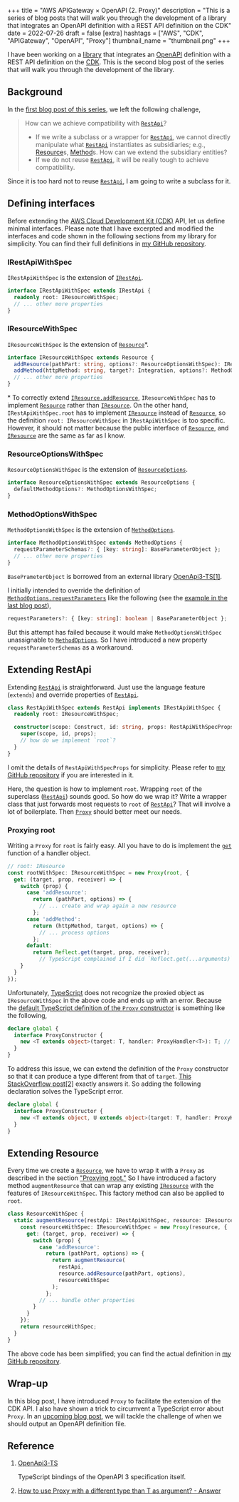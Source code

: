 +++
title = "AWS APIGateway × OpenAPI (2. Proxy)"
description = "This is a series of blog posts that will walk you through the development of a library that integrates an OpenAPI definition with a REST API definition on the CDK"
date = 2022-07-26
draft = false
[extra]
hashtags = ["AWS", "CDK", "APIGateway", "OpenAPI", "Proxy"]
thumbnail_name = "thumbnail.png"
+++

I have been working on a [library](https://github.com/codemonger-io/cdk-rest-api-with-spec) that integrates an [OpenAPI](https://www.openapis.org) definition with a REST API definition on the [CDK](https://docs.aws.amazon.com/cdk/v2/guide/home.html).
This is the second blog post of the series that will walk you through the development of the library.

<!-- more -->

## Background

In the [first blog post of this series](../0006-open-api-and-cdk/), we left the following challenge,

> How can we achieve compatibility with [`RestApi`](https://docs.aws.amazon.com/cdk/api/v2/docs/aws-cdk-lib.aws_apigateway.RestApi.html)?
> - If we write a subclass or a wrapper for [`RestApi`](https://docs.aws.amazon.com/cdk/api/v2/docs/aws-cdk-lib.aws_apigateway.RestApi.html), we cannot directly manipulate what [`RestApi`](https://docs.aws.amazon.com/cdk/api/v2/docs/aws-cdk-lib.aws_apigateway.RestApi.html) instantiates as subsidiaries; e.g., [Resource](https://docs.aws.amazon.com/cdk/api/v2/docs/aws-cdk-lib.aws_apigateway.Resource.html)s, [Method](https://docs.aws.amazon.com/cdk/api/v2/docs/aws-cdk-lib.aws_apigateway.Method.html)s.
>   How can we extend the subsidiary entities?
> - If we do not reuse [`RestApi`](https://docs.aws.amazon.com/cdk/api/v2/docs/aws-cdk-lib.aws_apigateway.RestApi.html), it will be really tough to achieve compatibility.

Since it is too hard not to reuse [`RestApi`](https://docs.aws.amazon.com/cdk/api/v2/docs/aws-cdk-lib.aws_apigateway.RestApi.html), I am going to write a subclass for it.

## Defining interfaces

Before extending the [AWS Cloud Development Kit (CDK)](https://docs.aws.amazon.com/cdk/v2/guide/home.html) API, let us define minimal interfaces.
Please note that I have excerpted and modified the interfaces and code shown in the following sections from my library for simplicity.
You can find their full definitions in [my GitHub repository](https://github.com/codemonger-io/cdk-rest-api-with-spec).

### IRestApiWithSpec

`IRestApiWithSpec` is the extension of [`IRestApi`](https://docs.aws.amazon.com/cdk/api/v2/docs/aws-cdk-lib.aws_apigateway.IRestApi.html).

```ts
interface IRestApiWithSpec extends IRestApi {
  readonly root: IResourceWithSpec;
  // ... other more properties
}
```

### IResourceWithSpec

`IResourceWithSpec` is the extension of [`Resource`](https://docs.aws.amazon.com/cdk/api/v2/docs/aws-cdk-lib.aws_apigateway.IResource.html)\*.

```ts
interface IResourceWithSpec extends Resource {
  addResource(pathPart: string, options?: ResourceOptionsWithSpec): IResourceWithSpec;
  addMethod(httpMethod: string, target?: Integration, options?: MethodOptionsWithSpec): Method;
  // ... other more properties
}
```

\* To correctly extend [`IResource.addResource`](https://docs.aws.amazon.com/cdk/api/v2/docs/aws-cdk-lib.aws_apigateway.IResource.html#addwbrresourcepathpart-options), `IResourceWithSpec` has to implement [`Resource`](https://docs.aws.amazon.com/cdk/api/v2/docs/aws-cdk-lib.aws_apigateway.Resource.html) rather than [`IResource`](https://docs.aws.amazon.com/cdk/api/v2/docs/aws-cdk-lib.aws_apigateway.IResource.html).
On the other hand, `IRestApiWithSpec.root` has to implement [`IResource`](https://docs.aws.amazon.com/cdk/api/v2/docs/aws-cdk-lib.aws_apigateway.IResource.html) instead of [`Resource`](https://docs.aws.amazon.com/cdk/api/v2/docs/aws-cdk-lib.aws_apigateway.Resource.html), so the definition `root: IResourceWithSpec` in `IRestApiWithSpec` is too specific.
However, it should not matter because the public interface of [`Resource`](https://docs.aws.amazon.com/cdk/api/v2/docs/aws-cdk-lib.aws_apigateway.Resource.html), and [`IResource`](https://docs.aws.amazon.com/cdk/api/v2/docs/aws-cdk-lib.aws_apigateway.IResource.html) are the same as far as I know.

### ResourceOptionsWithSpec

`ResourceOptionsWithSpec` is the extension of [`ResourceOptions`](https://docs.aws.amazon.com/cdk/api/v2/docs/aws-cdk-lib.aws_apigateway.ResourceOptions.html).

```ts
interface ResourceOptionsWithSpec extends ResourceOptions {
  defaultMethodOptions?: MethodOptionsWithSpec;
}
```

### MethodOptionsWithSpec

`MethodOptionsWithSpec` is the extension of [`MethodOptions`](https://docs.aws.amazon.com/cdk/api/v2/docs/aws-cdk-lib.aws_apigateway.MethodOptions.html).

```ts
interface MethodOptionsWithSpec extends MethodOptions {
  requestParameterSchemas?: { [key: string]: BaseParameterObject };
  // ... other more properties
}
```

`BasePrameterObject` is borrowed from an external library [OpenApi3-TS](https://github.com/metadevpro/openapi3-ts)[\[1\]](#Reference).

I initially intended to override the definition of [`MethodOptions.requestParameters`](https://docs.aws.amazon.com/cdk/api/v2/docs/aws-cdk-lib.aws_apigateway.MethodOptions.html#requestparameters) like the following (see the [example in the last blog post](../0006-open-api-and-cdk/#OpenAPI_and_REST_API_side_by_side)),

```ts
requestParameters?: { [key: string]: boolean | BaseParameterObject };
```

But this attempt has failed because it would make `MethodOptionsWithSpec` unassignable to [`MethodOptions`](https://docs.aws.amazon.com/cdk/api/v2/docs/aws-cdk-lib.aws_apigateway.MethodOptions.html).
So I have introduced a new property `requestParameterSchemas` as a workaround.

## Extending RestApi

Extending [`RestApi`](https://docs.aws.amazon.com/cdk/api/v2/docs/aws-cdk-lib.aws_apigateway.RestApi.html) is straightforward.
Just use the language feature (`extends`) and override properties of [`RestApi`](https://docs.aws.amazon.com/cdk/api/v2/docs/aws-cdk-lib.aws_apigateway.RestApi.html).

```ts
class RestApiWithSpec extends RestApi implements IRestApiWithSpec {
  readonly root: IResourceWithSpec;

  constructor(scope: Construct, id: string, props: RestApiWithSpecProps) {
    super(scope, id, props);
    // how do we implement `root`?
  }
}
```

I omit the details of `RestApiWithSpecProps` for simplicity.
Please refer to [my GitHub repository](https://github.com/codemonger-io/cdk-rest-api-with-spec) if you are interested in it.

Here, the question is how to implement `root`.
Wrapping `root` of the superclass ([`RestApi`](https://docs.aws.amazon.com/cdk/api/v2/docs/aws-cdk-lib.aws_apigateway.RestApi.html)) sounds good.
So how do we wrap it?
Write a wrapper class that just forwards most requests to `root` of [`RestApi`](https://docs.aws.amazon.com/cdk/api/v2/docs/aws-cdk-lib.aws_apigateway.RestApi.html)?
That will involve a lot of boilerplate.
Then [`Proxy`](https://developer.mozilla.org/en-US/docs/Web/JavaScript/Reference/Global_Objects/Proxy) should better meet our needs.

### Proxying root

Writing a `Proxy` for `root` is fairly easy.
All you have to do is implement the [`get`](https://devdocs.io/javascript/global_objects/proxy/proxy/get) function of a handler object.

```ts
// root: IResource
const rootWithSpec: IResourceWithSpec = new Proxy(root, {
  get: (target, prop, receiver) => {
    switch (prop) {
      case 'addResource':
        return (pathPart, options) => {
          // ... create and wrap again a new resource
        };
      case 'addMethod':
        return (httpMethod, target, options) => {
          // ... process options
        };
      default:
        return Reflect.get(target, prop, receiver);
          // TypeScript complained if I did `Reflect.get(...arguments)`
    }
  }
});
```

Unfortunately, [TypeScript](https://www.typescriptlang.org) does not recognize the proxied object as `IResourceWithSpec` in the above code and ends up with an error.
Because the [default TypeScript definition of the `Proxy` constructor](https://microsoft.github.io/PowerBI-JavaScript/interfaces/_node_modules_typedoc_node_modules_typescript_lib_lib_es2015_proxy_d_.proxyconstructor.html#constructor) is something like the following,

```ts
declare global {
  interface ProxyConstructor {
    new <T extends object>(target: T, handler: ProxyHandler<T>): T; // Proxy of T is still T
  }
}
```

To address this issue, we can extend the definition of the `Proxy` constructor so that it can produce a type different from that of `target`.
[This StackOverflow post](https://stackoverflow.com/a/50603826)[\[2\]](#Reference) exactly answers it.
So adding the following declaration solves the TypeScript error.

```ts
declare global {
  interface ProxyConstructor {
    new <T extends object, U extends object>(target: T, handler: ProxyHandler<T>): U; // Proxy of T may be U
  }
}
```

## Extending Resource

Every time we create a [`Resource`](https://docs.aws.amazon.com/cdk/api/v2/docs/aws-cdk-lib.aws_apigateway.Resource.html), we have to wrap it with a `Proxy` as described in the section ["Proxying root."](#Proxying_root)
So I have introduced a factory method `augmentResource` that can wrap any existing [`IResource`](https://docs.aws.amazon.com/cdk/api/v2/docs/aws-cdk-lib.aws_apigateway.IResource.html) with the features of `IResourceWithSpec`.
This factory method can also be applied to `root`.

```ts
class ResourceWithSpec {
  static augmentResource(restApi: IRestApiWithSpec, resource: IResource, parent?: IResourceWithSpec): IResourceWithSpec {
    const resourceWithSpec: IResourceWithSpec = new Proxy(resource, {
      get: (target, prop, receiver) => {
        switch (prop) {
          case 'addResource':
            return (pathPart, options) => {
              return augmentResource(
                restApi,
                resource.addResource(pathPart, options),
                resourceWithSpec
              );
            };
          // ... handle other properties
        }
      }
    });
    return resourceWithSpec;
  }
}
```

The above code has been simplified; you can find the actual definition in [my GitHub repository](https://github.com/codemonger-io/cdk-rest-api-with-spec).

## Wrap-up

In this blog post, I have introduced `Proxy` to facilitate the extension of the CDK API.
I also have shown a trick to circumvent a TypeScript error about `Proxy`.
In an [upcoming blog post](../0008-open-api-and-cdk/), we will tackle the challenge of when we should output an OpenAPI definition file.

## Reference

1. [OpenApi3-TS](https://github.com/metadevpro/openapi3-ts)

   TypeScript bindings of the OpenAPI 3 specification itself.
2. [How to use Proxy<T> with a different type than T as argument? - Answer](https://stackoverflow.com/questions/50602903/how-to-use-proxyt-with-a-different-type-than-t-as-argument/50603826#50603826)